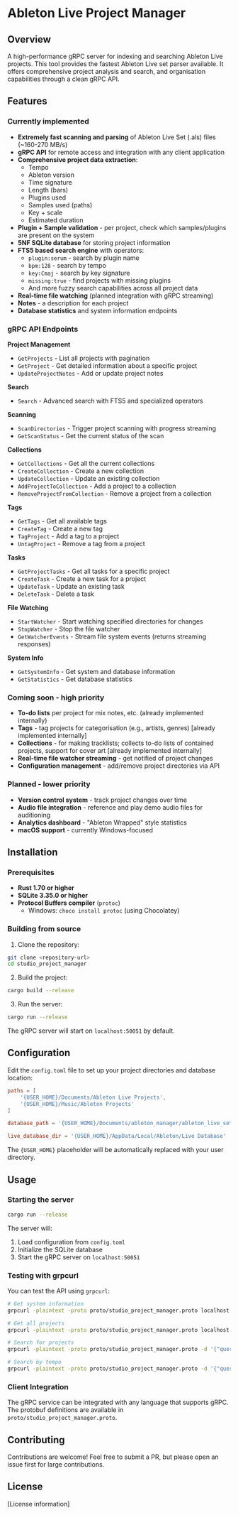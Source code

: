 # Ableton Live Project Manager

## Overview

A high-performance gRPC server for indexing and searching Ableton Live projects. This tool provides the fastest Ableton Live set parser available. It offers comprehensive project analysis and search, and organisation capabilities through a clean gRPC API.

## Features

### Currently implemented

- **Extremely fast scanning and parsing** of Ableton Live Set (.als) files (~160-270 MB/s)
- **gRPC API** for remote access and integration with any client application
- **Comprehensive project data extraction**:
    - Tempo
    - Ableton version
    - Time signature
    - Length (bars)
    - Plugins used
    - Samples used (paths)
    - Key + scale
    - Estimated duration
- **Plugin + Sample validation** - per project, check which samples/plugins are present on the system
- **5NF SQLite database** for storing project information
- **FTS5 based search engine** with operators:
    - `plugin:serum` - search by plugin name
    - `bpm:128` - search by tempo
    - `key:Cmaj` - search by key signature
    - `missing:true` - find projects with missing plugins
    - And more fuzzy search capabilities across all project data
- **Real-time file watching** (planned integration with gRPC streaming)
- **Notes** - a description for each project
- **Database statistics** and system information endpoints

### gRPC API Endpoints

**Project Management**

- `GetProjects` - List all projects with pagination
- `GetProject` - Get detailed information about a specific project
- `UpdateProjectNotes` - Add or update project notes

**Search**

- `Search` - Advanced search with FTS5 and specialized operators

**Scanning**

- `ScanDirectories` - Trigger project scanning with progress streaming
- `GetScanStatus` - Get the current status of the scan

**Collections**

- `GetCollections` - Get all the current collections
- `CreateCollection` - Create a new collection
- `UpdateCollection` - Update an existing collection
- `AddProjectToCollection` - Add a project to a collection
- `RemoveProjectFromCollection` - Remove a project from a collection

**Tags**

- `GetTags` - Get all available tags
- `CreateTag` - Create a new tag
- `TagProject` - Add a tag to a project
- `UntagProject` - Remove a tag from a project

**Tasks**

- `GetProjectTasks` - Get all tasks for a specific project
- `CreateTask` - Create a new task for a project
- `UpdateTask` - Update an existing task
- `DeleteTask` - Delete a task

**File Watching**

- `StartWatcher` - Start watching specified directories for changes
- `StopWatcher` - Stop the file watcher
- `GetWatcherEvents` - Stream file system events (returns streaming responses)

**System Info**

- `GetSystemInfo` - Get system and database information
- `GetStatistics` - Get database statistics

### Coming soon - high priority

- **To-do lists** per project for mix notes, etc. (already implemented internally)
- **Tags** - tag projects for categorisation (e.g., artists, genres) [already implemented internally]
- **Collections** - for making tracklists; collects to-do lists of contained projects, support for cover art [already implemented internally]
- **Real-time file watcher streaming** - get notified of project changes
- **Configuration management** - add/remove project directories via API

### Planned - lower priority

- **Version control system** - track project changes over time
- **Audio file integration** - reference and play demo audio files for auditioning
- **Analytics dashboard** - "Ableton Wrapped" style statistics
- **macOS support** - currently Windows-focused

## Installation

### Prerequisites

- **Rust 1.70 or higher**
- **SQLite 3.35.0 or higher**
- **Protocol Buffers compiler** (`protoc`)
  - Windows: `choco install protoc` (using Chocolatey)

### Building from source

1. Clone the repository:
```bash
git clone <repository-url>
cd studio_project_manager
```

2. Build the project:
```bash
cargo build --release
```

3. Run the server:
```bash
cargo run --release
```

The gRPC server will start on `localhost:50051` by default.

## Configuration

Edit the `config.toml` file to set up your project directories and database location:

```toml
paths = [
    '{USER_HOME}/Documents/Ableton Live Projects',
    '{USER_HOME}/Music/Ableton Projects'
]

database_path = '{USER_HOME}/Documents/ableton_manager/ableton_live_sets.db'

live_database_dir = '{USER_HOME}/AppData/Local/Ableton/Live Database'
```

The `{USER_HOME}` placeholder will be automatically replaced with your user directory.

## Usage

### Starting the server

```bash
cargo run --release
```

The server will:
1. Load configuration from `config.toml`
2. Initialize the SQLite database
3. Start the gRPC server on `localhost:50051`

### Testing with grpcurl

You can test the API using `grpcurl`:

```bash
# Get system information
grpcurl -plaintext -proto proto/studio_project_manager.proto localhost:50051 studio_project_manager.StudioProjectManager/GetSystemInfo

# Get all projects
grpcurl -plaintext -proto proto/studio_project_manager.proto localhost:50051 studio_project_manager.StudioProjectManager/GetProjects

# Search for projects
grpcurl -plaintext -proto proto/studio_project_manager.proto -d '{"query": "plugin:serum"}' localhost:50051 studio_project_manager.StudioProjectManager/Search

# Search by tempo
grpcurl -plaintext -proto proto/studio_project_manager.proto -d '{"query": "bpm:128"}' localhost:50051 studio_project_manager.StudioProjectManager/Search
```

### Client Integration

The gRPC service can be integrated with any language that supports gRPC. The protobuf definitions are available in `proto/studio_project_manager.proto`.

## Contributing

Contributions are welcome! Feel free to submit a PR, but please open an issue first for large contributions.

## License

[License information]
